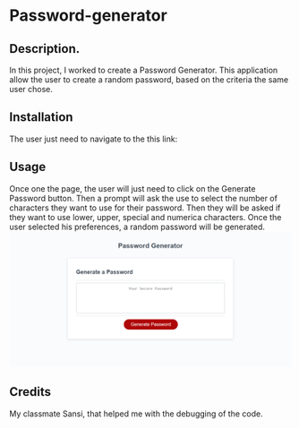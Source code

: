 # Password-generator

## Description.
In this project, I worked to create a Password Generator. This application allow the user to create a random password, based on the criteria the same user chose.

## Installation
The user just need to navigate to the this link:

## Usage
Once one the page, the user will just need to click on the Generate Password button. Then a prompt will ask the use to select the number of characters they want to use for their password.
Then they will be asked if they want to use lower, upper, special and numerica characters. Once the user selected his preferences, a random password will be generated.
![alt text](assets/images/password-generator.png)

## Credits
My classmate Sansi, that helped me with the debugging of the code.
